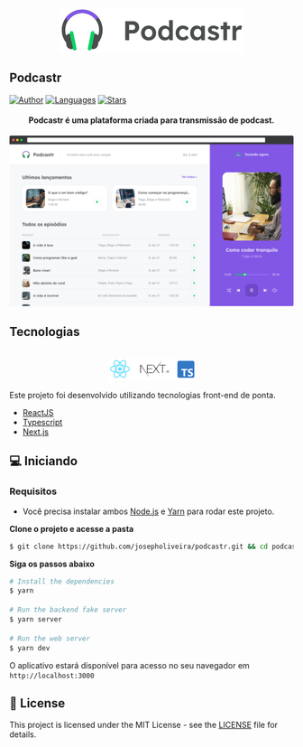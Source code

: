 <div align="center">
  <img src=".github/podcastr-logo.svg" alt="Logo do Podcastr">
</div>

## Podcastr

[![Author](https://img.shields.io/badge/author-ronaldotpinto-8257E5?style=flat-square)](https://github.com/ronaldotpinto)
[![Languages](https://img.shields.io/github/languages/count/ronaldotpinto/podcastr?color=%238257E5&style=flat-square)](#)
[![Stars](https://img.shields.io/github/stars/ronaldotpinto/podcastr?color=8257E5&style=flat-square)](https://github.com/ronaldotpinto/podcastr/stargazers)

<h4 align="center">
  Podcastr é uma plataforma criada para transmissão de podcast.
</h4>

![Podcastr preview](.github/app-preview.png)

## Tecnologias

<div align="center">
  <br />
  <img src=".github/tech-logos.png" alt="Technologias Utilizadas">
</div>

Este projeto foi desenvolvido utilizando tecnologias front-end de ponta.

- [ReactJS](https://reactjs.org/)
- [Typescript](https://www.typescriptlang.org/)
- [Next.js](https://nextjs.org/)

## 💻 Iniciando

### Requisitos

- Você precisa instalar ambos [Node.js](https://nodejs.org/en/download/) e [Yarn](https://yarnpkg.com/) para rodar este projeto.

**Clone o projeto e acesse a pasta**

```bash
$ git clone https://github.com/josepholiveira/podcastr.git && cd podcastr
```

**Siga os passos abaixo**

```bash
# Install the dependencies
$ yarn

# Run the backend fake server
$ yarn server

# Run the web server
$ yarn dev
```

O aplicativo estará disponível para acesso no seu navegador em `http://localhost:3000`

## 📝 License

This project is licensed under the MIT License - see the [LICENSE](LICENSE) file for details.
